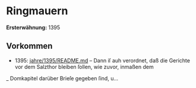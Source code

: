 # Ringmauern

**Ersterwähnung:** 1395

## Vorkommen
- 1395: [jahre/1395/README.md](../jahre/1395/README.md) – Dann iſ auh verordnet, daß die Gerichte
vor dem Salzthor bleiben ſollen, wie zuvor, inmaßen dem

_ Domkapitel darüber Brieſe gegeben ſind, u...
